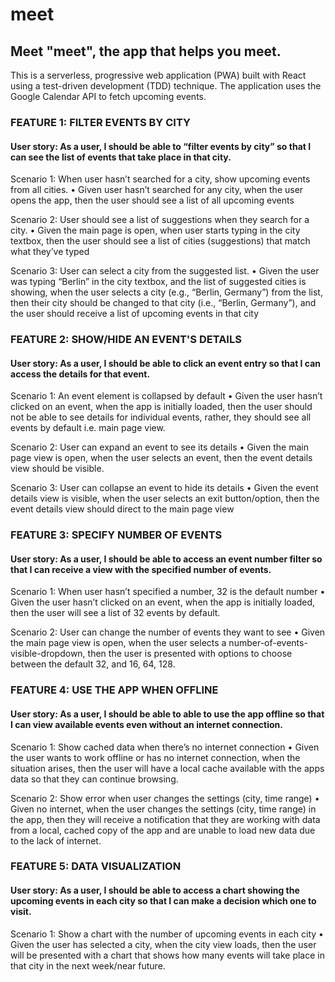 # meet
## Meet "meet", the app that helps you meet.

This is a serverless, progressive web application (PWA) built with React using a
test-driven development (TDD) technique. The application uses the Google
Calendar API to fetch upcoming events.

### FEATURE 1: FILTER EVENTS BY CITY
#### User story: As a user, I should be able to “filter events by city” so that I can see the list of events that take place in that city.

Scenario 1: When user hasn’t searched for a city, show upcoming events from all cities.
•	Given user hasn’t searched for any city, when the user opens the app, then the user should see a list of all upcoming events

Scenario 2: User should see a list of suggestions when they search for a city.
•	Given the main page is open, when user starts typing in the city textbox, then the user should see a list of cities (suggestions) that match what they’ve typed

Scenario 3: User can select a city from the suggested list.
•	Given the user was typing “Berlin” in the city textbox, and the list of suggested cities is showing, when the user selects a city (e.g., “Berlin, Germany”) from the list, then their city should be changed to that city (i.e., “Berlin, Germany”), and the user should receive a list of upcoming events in that city

### FEATURE 2: SHOW/HIDE AN EVENT'S DETAILS
#### User story: As a user, I should be able to click an event entry so that I can access the details for that event.

Scenario 1: An event element is collapsed by default
•	Given the user hasn’t clicked on an event, when the app is initially loaded, then the user should not be able to see details for individual events, rather, they should see all events by default i.e. main page view.

Scenario 2: User can expand an event to see its details
•	Given the main page view is open, when the user selects an event, then the event details view should be visible.

Scenario 3: User can collapse an event to hide its details
•	Given the event details view is visible, when the user selects an exit button/option, then the event details view should direct to the main page view

### FEATURE 3: SPECIFY NUMBER OF EVENTS
#### User story: As a user, I should be able to access an event number filter so that I can receive a view with the specified number of events.

Scenario 1: When user hasn’t specified a number, 32 is the default number
•	Given the user hasn’t clicked on an event, when the app is initially loaded, then the user will see a list of 32 events by default.

Scenario 2: User can change the number of events they want to see
•	Given the main page view is open, when the user selects a number-of-events-visible-dropdown, then the user is presented with options to choose between the default 32, and 16, 64, 128.
 
### FEATURE 4: USE THE APP WHEN OFFLINE
#### User story: As a user, I should be able to able to use the app offline so that I can view available events even without an internet connection.

Scenario 1: Show cached data when there’s no internet connection
•	Given the user wants to work offline or has no internet connection, when the situation arises, then the user will have a local cache available with the apps data so that they can continue browsing.

Scenario 2: Show error when user changes the settings (city, time range)
•	Given no internet, when the user changes the settings (city, time range) in the app, then they will receive a notification that they are working with data from a local, cached copy of the app and are unable to load new data due to the lack of internet.

### FEATURE 5: DATA VISUALIZATION
#### User story: As a user, I should be able to access a chart showing the upcoming events in each city so that I can make a decision which one to visit.

Scenario 1: Show a chart with the number of upcoming events in each city
•	Given the user has selected a city, when the city view loads, then the user will be presented with a chart that shows how many events will take place in that city in the next week/near future.
